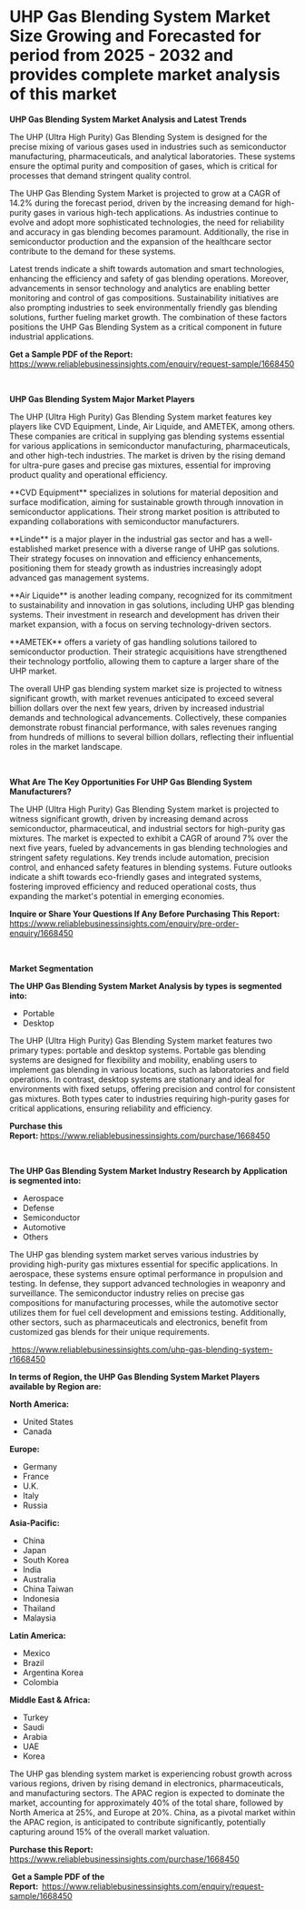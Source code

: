 <p><h1>UHP Gas Blending System Market Size Growing and Forecasted for period from 2025 - 2032 and provides complete market analysis of this market</h1></p><p><strong>UHP Gas Blending System Market Analysis and Latest Trends</strong></p>
<p><p>The UHP (Ultra High Purity) Gas Blending System is designed for the precise mixing of various gases used in industries such as semiconductor manufacturing, pharmaceuticals, and analytical laboratories. These systems ensure the optimal purity and composition of gases, which is critical for processes that demand stringent quality control. </p><p>The UHP Gas Blending System Market is projected to grow at a CAGR of 14.2% during the forecast period, driven by the increasing demand for high-purity gases in various high-tech applications. As industries continue to evolve and adopt more sophisticated technologies, the need for reliability and accuracy in gas blending becomes paramount. Additionally, the rise in semiconductor production and the expansion of the healthcare sector contribute to the demand for these systems.</p><p>Latest trends indicate a shift towards automation and smart technologies, enhancing the efficiency and safety of gas blending operations. Moreover, advancements in sensor technology and analytics are enabling better monitoring and control of gas compositions. Sustainability initiatives are also prompting industries to seek environmentally friendly gas blending solutions, further fueling market growth. The combination of these factors positions the UHP Gas Blending System as a critical component in future industrial applications.</p></p>
<p><strong>Get a Sample PDF of the Report:&nbsp;</strong> <a href="https://www.reliablebusinessinsights.com/enquiry/request-sample/1668450?utm_campaign=3430&utm_medium=2&utm_source=Github&utm_content=ia&utm_term=12042025&utm_id=uhp-gas-blending-system">https://www.reliablebusinessinsights.com/enquiry/request-sample/1668450</a></p>
<p>&nbsp;</p>
<p><strong>UHP Gas Blending System Major Market Players</strong></p>
<p><p>The UHP (Ultra High Purity) Gas Blending System market features key players like CVD Equipment, Linde, Air Liquide, and AMETEK, among others. These companies are critical in supplying gas blending systems essential for various applications in semiconductor manufacturing, pharmaceuticals, and other high-tech industries. The market is driven by the rising demand for ultra-pure gases and precise gas mixtures, essential for improving product quality and operational efficiency.</p><p>**CVD Equipment** specializes in solutions for material deposition and surface modification, aiming for sustainable growth through innovation in semiconductor applications. Their strong market position is attributed to expanding collaborations with semiconductor manufacturers.</p><p>**Linde** is a major player in the industrial gas sector and has a well-established market presence with a diverse range of UHP gas solutions. Their strategy focuses on innovation and efficiency enhancements, positioning them for steady growth as industries increasingly adopt advanced gas management systems.</p><p>**Air Liquide** is another leading company, recognized for its commitment to sustainability and innovation in gas solutions, including UHP gas blending systems. Their investment in research and development has driven their market expansion, with a focus on serving technology-driven sectors.</p><p>**AMETEK** offers a variety of gas handling solutions tailored to semiconductor production. Their strategic acquisitions have strengthened their technology portfolio, allowing them to capture a larger share of the UHP market.</p><p>The overall UHP gas blending system market size is projected to witness significant growth, with market revenues anticipated to exceed several billion dollars over the next few years, driven by increased industrial demands and technological advancements. Collectively, these companies demonstrate robust financial performance, with sales revenues ranging from hundreds of millions to several billion dollars, reflecting their influential roles in the market landscape.</p></p>
<p>&nbsp;</p>
<p><strong>What Are The Key Opportunities For UHP Gas Blending System Manufacturers?</strong></p>
<p><p>The UHP (Ultra High Purity) Gas Blending System market is projected to witness significant growth, driven by increasing demand across semiconductor, pharmaceutical, and industrial sectors for high-purity gas mixtures. The market is expected to exhibit a CAGR of around 7% over the next five years, fueled by advancements in gas blending technologies and stringent safety regulations. Key trends include automation, precision control, and enhanced safety features in blending systems. Future outlooks indicate a shift towards eco-friendly gases and integrated systems, fostering improved efficiency and reduced operational costs, thus expanding the market's potential in emerging economies.</p></p>
<p><strong>Inquire or Share Your Questions If Any Before Purchasing This Report:</strong> <a href="https://www.reliablebusinessinsights.com/enquiry/pre-order-enquiry/1668450?utm_campaign=3430&utm_medium=2&utm_source=Github&utm_content=ia&utm_term=12042025&utm_id=uhp-gas-blending-system">https://www.reliablebusinessinsights.com/enquiry/pre-order-enquiry/1668450</a></p>
<p>&nbsp;</p>
<p><strong>Market Segmentation</strong></p>
<p><strong>The UHP Gas Blending System Market Analysis by types is segmented into:</strong></p>
<p><ul><li>Portable</li><li>Desktop</li></ul></p>
<p><p>The UHP (Ultra High Purity) Gas Blending System market features two primary types: portable and desktop systems. Portable gas blending systems are designed for flexibility and mobility, enabling users to implement gas blending in various locations, such as laboratories and field operations. In contrast, desktop systems are stationary and ideal for environments with fixed setups, offering precision and control for consistent gas mixtures. Both types cater to industries requiring high-purity gases for critical applications, ensuring reliability and efficiency.</p></p>
<p><strong>Purchase this Report:&nbsp;</strong><a href="https://www.reliablebusinessinsights.com/purchase/1668450?utm_campaign=3430&utm_medium=2&utm_source=Github&utm_content=ia&utm_term=12042025&utm_id=uhp-gas-blending-system">https://www.reliablebusinessinsights.com/purchase/1668450</a></p>
<p>&nbsp;</p>
<p><strong>The UHP Gas Blending System Market Industry Research by Application is segmented into:</strong></p>
<p><ul><li>Aerospace</li><li>Defense</li><li>Semiconductor</li><li>Automotive</li><li>Others</li></ul></p>
<p><p>The UHP gas blending system market serves various industries by providing high-purity gas mixtures essential for specific applications. In aerospace, these systems ensure optimal performance in propulsion and testing. In defense, they support advanced technologies in weaponry and surveillance. The semiconductor industry relies on precise gas compositions for manufacturing processes, while the automotive sector utilizes them for fuel cell development and emissions testing. Additionally, other sectors, such as pharmaceuticals and electronics, benefit from customized gas blends for their unique requirements.</p></p>
<p><a href="https://www.reliablebusinessinsights.com/uhp-gas-blending-system-r1668450?utm_campaign=3430&utm_medium=2&utm_source=Github&utm_content=ia&utm_term=12042025&utm_id=uhp-gas-blending-system">&nbsp;https://www.reliablebusinessinsights.com/uhp-gas-blending-system-r1668450</a></p>
<p><strong>In terms of Region, the UHP Gas Blending System Market Players available by Region are:</strong></p>
<p>
    <p> <strong> North America: </strong>
        <ul>
            <li>United States</li>
            <li>Canada</li>
        </ul>
        </p> 
    <p> <strong> Europe: </strong>
        <ul>
            <li>Germany</li>
            <li>France</li>
            <li>U.K.</li>
            <li>Italy</li>
            <li>Russia</li>
        </ul>
        </p> 
    <p> <strong> Asia-Pacific: </strong>
        <ul>
            <li>China</li>
            <li>Japan</li>
            <li>South Korea</li>
            <li>India</li>
            <li>Australia</li>
            <li>China Taiwan</li>
            <li>Indonesia</li>
            <li>Thailand</li>
            <li>Malaysia</li>
        </ul>
        </p> 
    <p> <strong> Latin America: </strong>
        <ul>
            <li>Mexico</li>
            <li>Brazil</li>
            <li>Argentina Korea</li>
            <li>Colombia</li>
        </ul>
        </p> 
    <p> <strong> Middle East & Africa: </strong>
        <ul>
            <li>Turkey</li>
            <li>Saudi</li>
            <li>Arabia</li>
            <li>UAE</li>
            <li>Korea</li>
        </ul>
    </p>
    </p>
<p><p>The UHP gas blending system market is experiencing robust growth across various regions, driven by rising demand in electronics, pharmaceuticals, and manufacturing sectors. The APAC region is expected to dominate the market, accounting for approximately 40% of the total share, followed by North America at 25%, and Europe at 20%. China, as a pivotal market within the APAC region, is anticipated to contribute significantly, potentially capturing around 15% of the overall market valuation.</p></p>
<p><strong>Purchase this Report: </strong><a href="https://www.reliablebusinessinsights.com/purchase/1668450?utm_campaign=3430&utm_medium=2&utm_source=Github&utm_content=ia&utm_term=12042025&utm_id=uhp-gas-blending-system">https://www.reliablebusinessinsights.com/purchase/1668450</a></p>
<p>&nbsp;<strong>Get a Sample PDF of the Report:&nbsp;&nbsp;</strong><a href="https://www.reliablebusinessinsights.com/enquiry/request-sample/1668450?utm_campaign=3430&utm_medium=2&utm_source=Github&utm_content=ia&utm_term=12042025&utm_id=uhp-gas-blending-system">https://www.reliablebusinessinsights.com/enquiry/request-sample/1668450</a></p>
<p><strong></strong></p>
<p><p></p><p></p><p></p></p>